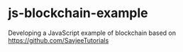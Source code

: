 # js-blockchain-example
Developing a JavaScript example of blockchain based on https://github.com/SavjeeTutorials

